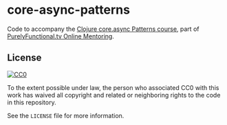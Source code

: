 # core-async-patterns

Code to accompany the [Clojure core.async Patterns course][patterns],
part of [PurelyFunctional.tv Online Mentoring][mentoring].

[patterns]: https://purelyfunctional.tv/courses/core-async-patterns
[mentoring]: https://purelyfunctional.tv/

## License

[![CC0](http://i.creativecommons.org/p/zero/1.0/88x31.png)](http://creativecommons.org/publicdomain/zero/1.0/)

To the extent possible under law, the person who associated CC0 with
this work has waived all copyright and related or neighboring rights
to the code in this repository.

See the `LICENSE` file for more information.
